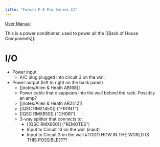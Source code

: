 ```yaml
---
title: "Furman P-8 Pro Series II"
---
```


[User Manual](p8_pro_ii.pdf)

This is a power conditioner, used to power all the [[Back of House Components]].

# I/O
- Power input
	- A/C plug plugged into circuit 3 on the wall.
- Power output (left to right on the back panel)
	- [[notes/Allen & Heath AB168]]
	- Power cable that disappears into the wall behind the rack. Possibly an amp?
	- [[notes/Allen & Heath AR2412]]
	- [[QSC RMX1450]] ("FRONT")
	- [[QSC RMX850]] ("CHOIR")
	- 3-way splitter that connects to:
		- [[QSC RMX850]] ("REMOTES")
		- Input to Circuit 13 on the wall (input)
		- Input to Circuit 3 on the wall #TODO HOW IN THE WORLD IS THIS POSSIBLE????
